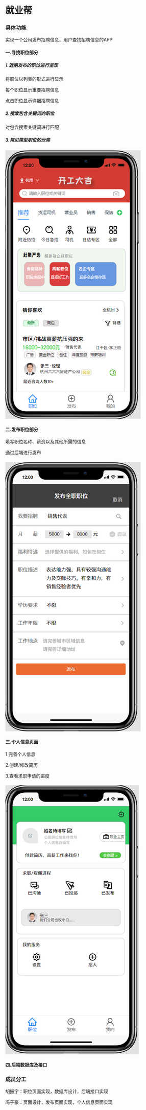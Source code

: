 # 就业帮

### 具体功能

实现一个公司发布招聘信息，用户查找招聘信息的APP

#### 一.寻找职位部分

##### 1.近期发布的职位进行呈现

将职位以列表的形式进行显示

每个职位显示重要招聘信息

点击职位显示详细招聘信息

##### 2.搜索包含关键词的职位

对包含搜索关键词进行匹配

##### 3.常见类型职位的分类

#### ![职位](./职位.PNG)

#### 二.发布职位部分

填写职位名称、薪资以及其他所需的信息

通过后端进行发布



#### ![发布](./发布.PNG)



#### 三.个人信息页面

1.完善个人信息

2.创建/修改简历

3.查看求职申请的进度

#### ![职位](./我的.PNG)



#### 四.后端数据库及接口



### 成员分工

胡振宇：职位页面实现，数据库设计，后端接口实现

冯子豪：页面设计，发布页面实现，个人信息页面实现

